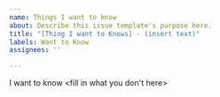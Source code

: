 ```yaml
---
name: Things I want to know
about: Describe this issue template's purpose here.
title: "[Thing I want to Knows] - (insert text)"
labels: Want to Know
assignees: ''

---
```


I want to know <fill in what you don't here>
